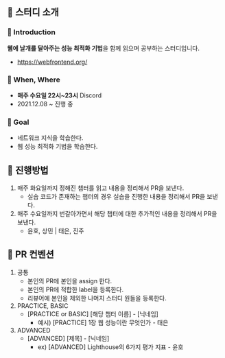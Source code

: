 ## 🔎 스터디 소개

### 📑 Introduction

**웹에 날개를 달아주는 성능 최적화 기법**을 함께 읽으며 공부하는 스터디입니다.

- https://webfrontend.org/

### 📌 When, Where

- **매주 수요일 22시~23시** Discord
- 2021.12.08 ~ 진행 중 

### 🥅 Goal

- 네트워크 지식을 학습한다.
- 웹 성능 최적화 기법을 학습한다.

## 📝 진행방법

1. 매주 화요일까지 정해진 챕터를 읽고 내용을 정리해서 PR을 보낸다.
   - 실습 코드가 존재하는 챕터의 경우 실습을 진행한 내용을 정리해서 PR을 보낸다.
2. 매주 수요일까지 번갈아가면서 해당 챕터에 대한 추가적인 내용을 정리해서 PR을 보낸다.
   - 윤호, 상민 | 태은, 진주

## 🚀 PR 컨벤션

1. 공통 
   - 본인의 PR에 본인을 assign 한다.
   -  본인의 PR에 적합한 label을 등록한다.
   - 리뷰어에 본인을 제외한 나머지 스터디 원들을 등록한다.
2. PRACTICE, BASIC
   - [PRACTICE or BASIC] [해당 챕터 이름] - [닉네임]
     - 예시) [PRACTICE] 1장 웹 성능이란 무엇인가 - 태은
3. ADVANCED
   - [ADVANCED] [제목] - [닉네임]
     - ex) [ADVANCED] Lighthouse의 6가지 평가 지표 - 윤호
